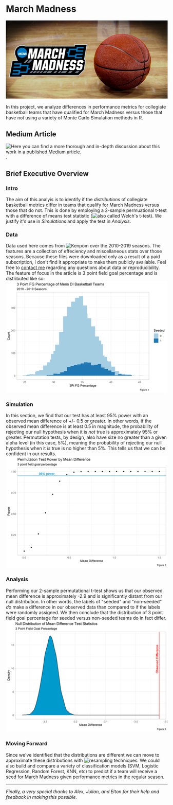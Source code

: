 # March Madness
![](march_madness_header.png)

In this project, we analyze differences in performance metrics for collegiate basketball teams that have qualified for March Madness versus those that have not using a variety of Monte Carlo Simulation methods in R. 

## Medium Article
![Here you can find a more thorough and in-depth discussion about this work in a published Medium article.](https://github.com/DImsirovic/march_madness).

## Brief Executive Overview
### Intro
The aim of this analyis is to identify if the *distributions* of collegiate basketball metrics differ in teams that qualify for March Madness versus those that do not.
This is done by employing a 2-sample permuational t-test with a difference of means test statistic (![also called Welch's t-test](https://en.wikipedia.org/wiki/Welch%27s_t-test)). 
We justify it's use in *Simulations* and apply the test in *Analysis*.

### Data
Data used here comes from ![Kenpom](https://kenpom.com/) over the 2010-2019 seasons. The features are a collection of effeciency and miscellaneous stats over those
seasons. Because these files were downloaded only as a result of a paid subscription, I don't find it appropriate to make them publicly available. Feel free to 
[contact me](mailto:dimsirov@umich.edu) regarding any questions about data or reproducibility. The feature of focus in the article is 3 point field goal percentage and
is distributed like so:
![3 point distribution](three_pt_fg.png)

### Simulation
In this section, we find that our test has at least 95% power with an observed mean difference of +/- 0.5 or greater. In other words, if the observed mean difference is
at least 0.5 in magnitude, the probability of rejecting our null hypothesis when it is *not* true is approximately 95% or greater. Permutation tests, by design, also
have size no greater than a given alpha level (in this case, 5%), meaning the probability of rejecting our null hypothesis when it *is* true is no higher than 5%. 
This tells us that we can be confident in our results.
![power curve](power_curve_3pt.png)

### Analysis
Performing our 2-sample permutational t-test shows us that our observed mean difference is approximately -2.9 and is significantly distant from our null distribution. 
In other words, the labels of "seeded" and "non-seeded" *do* make a difference in our observed data than compared to if the labels were randomly assigned. We then
conclude that the distribution of 3 point field goal percentage for seeded versus non-seeded teams do in fact differ.
![permutation test](permute_3pt.png)

### Moving Forward
Since we've identified that the distributions are different we can move to approximate these distributions with ![resampling techniques](https://en.wikipedia.org/wiki/Rejection_sampling).
We could also build and compare a variety of classification models (SVM, Logistic Regression, Random Forest, KNN, etc) to predict if a team will receive a seed for
March Madness given performance metrics in the regular season.

---
*Finally, a very special thanks to Alex, Julian, and Elton for their help and feedback in making this possible.*
